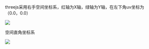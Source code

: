 threejs采用右手空间坐标系，红轴为X轴，绿轴为Y轴，在左下角uv坐标为（0.0，0.0）

![](C:\Users\zfz\Desktop\笔记\note\threejs\右手坐标系.png)

空间直角坐标系

![](C:\Users\zfz\Desktop\笔记\note\threejs\空间直角坐标系.png)